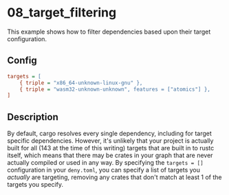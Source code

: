 # 08_target_filtering

This example shows how to filter dependencies based upon their target configuration.

## Config

```ini
targets = [
    { triple = "x86_64-unknown-linux-gnu" },
    { triple = "wasm32-unknown-unknown", features = ["atomics"] },
]
```

## Description

By default, cargo resolves every single dependency, including for target specific dependencies. However, it's unlikely that your project is actually built for all (143 at the time of this writing) targets that are built in to rustc itself, which means that there may be crates in your graph that are never actually compiled or used in any way. By specifying the `targets = []` configuration in your `deny.toml`, you can specify a list of targets you _actually_ are targeting, removing any crates that don't match at least 1 of the targets you specify.
